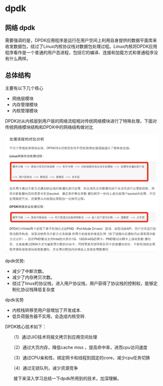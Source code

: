 # dpdk

## 网络 dpdk

需要强调的是，DPDK应用程序是运行在用户空间上利用自身提供的数据平面库来收发数据包，绕过了Linux内核协议栈对数据包处理过程。Linux内核将DPDK应用程序看作是一个普通的用户态进程，包括它的编译、连接和加载方式和普通程序没有什么两样。

## 总体结构

主要有以下几个核心

* 网络层模块
* 内存管理模块
* 内核管理模块

DPDK对从内核层到用户层的网络流程相对传统网络模块进行了特殊处理，下面对传统网络模块结构和DPDK中的网络结构做对比

![](../../.gitbook/assets/image%20%2812%29.png)

  


dpdk优势:

* 减少了中断次数。
* 减少了内存拷贝次数。
* 绕过了linux的协议栈，进入用户协议栈，用户获得了协议栈的控制权，能够定制化协议栈降低复杂度

dpdk劣势

* 内核栈转移至用户层增加了开发成本.
* 低负荷服务器不实用，会造成内核空转.



DPDK核心技术如下：

　　（1）通过UIO技术将报文拷贝到应用空间处理

　　（2）通过大页内存，降低cache miss ，提高命中率，进而cpu访问速度

　　（3）通过CPU亲和性，绑定网卡和线程到固定的core，减少cpu任务切换

　　（4）通过无锁队列，减少资源竞争

　　接下来深入学习总结一下dpdk所用到的技术，加深理解。

